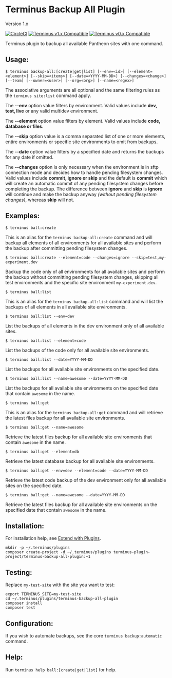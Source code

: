 # Terminus Backup All Plugin

Version 1.x

[![CircleCI](https://circleci.com/gh/terminus-plugin-project/terminus-backup-all-plugin.svg?style=shield)](https://circleci.com/gh/terminus-plugin-project/terminus-backup-all-plugin)
[![Terminus v1.x Compatible](https://img.shields.io/badge/terminus-v1.x-green.svg)](https://github.com/terminus-plugin-project/terminus-backup-all-plugin/tree/1.x)
[![Terminus v0.x Compatible](https://img.shields.io/badge/terminus-v0.x-green.svg)](https://github.com/terminus-plugin-project/terminus-backup-all-plugin/tree/0.x)

Terminus plugin to backup all available Pantheon sites with one command.

## Usage:
```
$ terminus backup-all:[create|get|list] [--env=<id>] [--element=<element>] [--skip=<items>] [--date=<YYYY-MM-DD>] [--changes=<change>] [--team] [--owner=<user>] [--org=<org>] [--name=<regex>]
```
The associative arguments are all optional and the same filtering rules as the `terminus site:list` command apply.

The **--env** option value filters by environment.  Valid values include **dev, test, live** or any valid multidev environment.

The **--element** option value filters by element.  Valid values include **code, database or files**.

The **--skip** option value is a comma separated list of one or more elements, entire environments or specific site environments to omit from backups.

The **--date** option value filters by a specified date and returns the backups for any date if omitted.

The **--changes** option is only necessary when the environment is in sftp connection mode and decides how to handle pending filesystem changes.  Valid values include **commit, ignore or skip** and the default is **commit** which will create an automatic commit of any pending filesystem changes before completing the backup.  The difference between **ignore** and **skip** is **ignore** will continue and make the backup anyway *_(without pending filesystem changes)_*, whereas **skip** will not.

## Examples:
```
$ terminus ball:create
```
This is an alias for the `terminus backup-all:create` command and will backup all elements of all environments for all available sites and perform the backup after committing pending filesystem changes.
```
$ terminus ball:create --element=code --changes=ignore --skip=test,my-experiment.dev
```
Backup the code only of all environments for all available sites and perform the backup without committing pending filesystem changes, skipping all test environments and the specific site environment `my-experiment.dev`.
```
$ terminus ball:list
```
This is an alias for the `terminus backup-all:list` command and will list the backups of all elements in all available site environments.
```
$ terminus ball:list --env=dev
```
List the backups of all elements in the dev environment only of all available sites.
```
$ terminus ball:list --element=code
```
List the backups of the code only for all available site environments.
```
$ terminus ball:list --date=YYYY-MM-DD
```
List the backups for all available site environments on the specified date.
```
$ terminus ball:list --name=awesome --date=YYYY-MM-DD
```
List the backups for all available site environments on the specified date that contain `awesome` in the name.
```
$ terminus ball:get
```
This is an alias for the `terminus backup-all:get` command and will retrieve the latest files backup for all available site environments.
```
$ terminus ball:get --name=awesome
```
Retrieve the latest files backup for all available site environments that contain `awesome` in the name.
```
$ terminus ball:get --element=db
```
Retrieve the latest database backup for all available site environments.
```
$ terminus ball:get --env=dev --element=code --date=YYYY-MM-DD
```
Retrieve the latest code backup of the dev environment only for all available sites on the specified date.
```
$ terminus ball:get --name=awesome --date=YYYY-MM-DD
```
Retrieve the latest files backup for all available site environments on the specified date that contain `awesome` in the name.

## Installation:
For installation help, see [Extend with Plugins](https://pantheon.io/docs/terminus/plugins/).

```
mkdir -p ~/.terminus/plugins
composer create-project -d ~/.terminus/plugins terminus-plugin-project/terminus-backup-all-plugin:~1
```

## Testing:

Replace `my-test-site` with the site you want to test:
```
export TERMINUS_SITE=my-test-site
cd ~/.terminus/plugins/terminus-backup-all-plugin
composer install
composer test
```

## Configuration:
If you wish to automate backups, see the core `terminus backup:automatic` command.

## Help:
Run `terminus help ball:[create|get|list]` for help.
